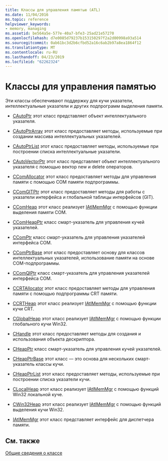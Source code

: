 ```yaml
---
title: Классы для управления памятью (ATL)
ms.date: 11/04/2016
ms.topic: reference
helpviewer_keywords:
- memory, managing
ms.assetid: be564a5e-577e-40a7-bfe3-25ad21e57270
ms.openlocfilehash: d7e0085d79237b153150297f2a2d00998a93a514
ms.sourcegitcommit: 0ab61bc3d2b6cfbd52a16c6ab2b97a8ea1864f12
ms.translationtype: MT
ms.contentlocale: ru-RU
ms.lasthandoff: 04/23/2019
ms.locfileid: "62262324"
---
```

# <a name="memory-management-classes"></a>Классы для управления памятью

Эти классы обеспечивают поддержку для кучи указатели, интеллектуальные указатели и других подпрограмм выделения памяти.

- [CAutoPtr](../atl/reference/cautoptr-class.md) этот класс представляет объект интеллектуального указателя.

- [CAutoPtrArray](../atl/reference/cautoptrarray-class.md) этот класс предоставляет методы, используемые при создании массива интеллектуальных указателей.

- [CAutoPtrList](../atl/reference/cautoptrlist-class.md) этот класс предоставляет методы, используемые при построении списка интеллектуальные указатели.

- [CAutoVectorPtr](../atl/reference/cautovectorptr-class.md) этот класс представляет объект интеллектуального указателя с помощью вектор new и delete операторов.

- [CComAllocator](../atl/reference/ccomallocator-class.md) этот класс предоставляет методы для управления памяти с помощью COM памяти подпрограммы.

- [CComGITPtr](../atl/reference/ccomgitptr-class.md) этот класс предоставляет методы для работы с указатели интерфейса и глобальной таблицы интерфейсов (GIT).

- [CComHeap](../atl/reference/ccomheap-class.md) этот класс реализует [IAtlMemMgr](../atl/reference/iatlmemmgr-class.md) с помощью функции выделения памяти COM.

- [CComHeapPtr](../atl/reference/ccomheapptr-class.md) класс смарт-указатель для управления кучей указателей.

- [CComPtr](../atl/reference/ccomptr-class.md) класс смарт-указатель для управления указателей интерфейса СОМ.

- [CComPtrBase](../atl/reference/ccomptrbase-class.md) этот класс предоставляет основу для классов интеллектуальных указателей, использование памяти на основе COM-подпрограммы.

- [CComQIPtr](../atl/reference/ccomqiptr-class.md) класс смарт-указатель для управления указателей интерфейса СОМ.

- [CCRTAllocator](../atl/reference/ccrtallocator-class.md) этот класс предоставляет методы для управления памяти с помощью подпрограммы CRT памяти.

- [CCRTHeap](../atl/reference/ccrtheap-class.md) этот класс реализует [IAtlMemMgr](../atl/reference/iatlmemmgr-class.md) с помощью функции кучи CRT.

- [CGlobalHeap](../atl/reference/cglobalheap-class.md) этот класс реализует [IAtlMemMgr](../atl/reference/iatlmemmgr-class.md) с помощью функции глобального кучи Win32.

- [CHandle](../atl/reference/chandle-class.md) этот класс предоставляет методы для создания и использования объекта дескриптора.

- [CHeapPtr](../atl/reference/cheapptr-class.md) класс смарт-указатель для управления кучей указателей.

- [CHeapPtrBase](../atl/reference/cheapptrbase-class.md) этот класс — это основа для нескольких смарт-указатель классы кучи.

- [CHeapPtrList](../atl/reference/cheapptrlist-class.md) этот класс предоставляет методы, используемые при построении списка указатели кучи.

- [CLocalHeap](../atl/reference/clocalheap-class.md) этот класс реализует [IAtlMemMgr](../atl/reference/iatlmemmgr-class.md) с помощью функций Win32 локальной куче.

- [CWin32Heap](../atl/reference/cwin32heap-class.md) этот класс реализует [IAtlMemMgr](../atl/reference/iatlmemmgr-class.md) с помощью функций выделения кучи Win32.

- [IAtlMemMgr](../atl/reference/iatlmemmgr-class.md) этот класс представляет интерфейс для диспетчера памяти.

## <a name="see-also"></a>См. также

[Общие сведения о классе](../atl/atl-class-overview.md)
